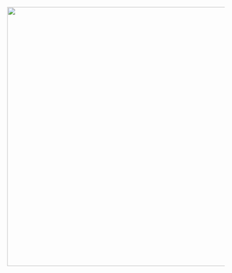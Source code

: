 <p align="center">
  <img width="600" height="auto" src="https://media0.giphy.com/media/iIqmM5tTjmpOB9mpbn/giphy.gif">
</p>

